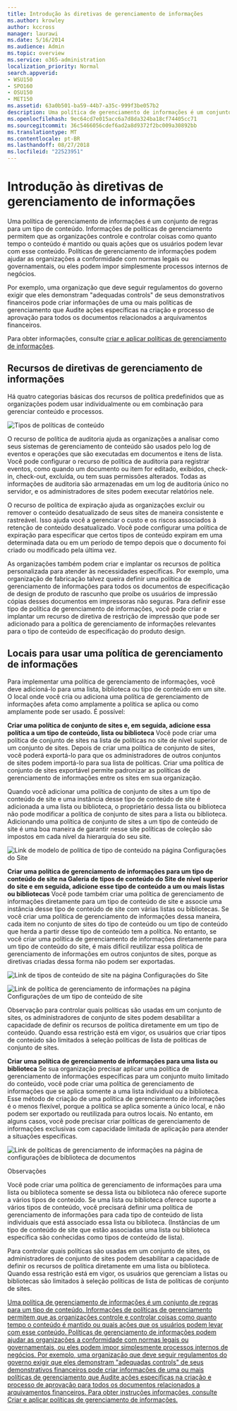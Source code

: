 ```yaml
---
title: Introdução às diretivas de gerenciamento de informações
ms.author: krowley
author: kccross
manager: laurawi
ms.date: 5/16/2014
ms.audience: Admin
ms.topic: overview
ms.service: o365-administration
localization_priority: Normal
search.appverid:
- WSU150
- SPO160
- OSU150
- MET150
ms.assetid: 63a0b501-ba59-44b7-a35c-999f3be057b2
description: Uma política de gerenciamento de informações é um conjunto de regras para um tipo de conteúdo. Informações de políticas de gerenciamento permitem que as organizações controle e controlar coisas como quanto tempo o conteúdo é mantido ou quais ações que os usuários podem levar com esse conteúdo. Políticas de gerenciamento de informações podem ajudar as organizações a conformidade com normas legais ou governamentais, ou eles podem impor simplesmente processos internos de negócios.
ms.openlocfilehash: 9ec64cd7e015acc6a7d8da324ba18cf74405cc71
ms.sourcegitcommit: 36c5466056cdef6ad2a8d9372f2bc009a30892bb
ms.translationtype: MT
ms.contentlocale: pt-BR
ms.lasthandoff: 08/27/2018
ms.locfileid: "22523951"
---
```

# <a name="introduction-to-information-management-policies"></a>Introdução às diretivas de gerenciamento de informações

Uma política de gerenciamento de informações é um conjunto de regras para um tipo de conteúdo. Informações de políticas de gerenciamento permitem que as organizações controle e controlar coisas como quanto tempo o conteúdo é mantido ou quais ações que os usuários podem levar com esse conteúdo. Políticas de gerenciamento de informações podem ajudar as organizações a conformidade com normas legais ou governamentais, ou eles podem impor simplesmente processos internos de negócios. 
  
Por exemplo, uma organização que deve seguir regulamentos do governo exigir que eles demonstram "adequadas controls" de seus demonstrativos financeiros pode criar informações de uma ou mais políticas de gerenciamento que Audite ações específicas na criação e processo de aprovação para todos os documentos relacionados a arquivamentos financeiros.
  
Para obter informações, consulte [criar e aplicar políticas de gerenciamento de informações](create-info-mgmt-policies.md).
  
## <a name="features-of-information-management-policies"></a>Recursos de diretivas de gerenciamento de informações
<a name="__top"> </a>

Há quatro categorias básicas dos recursos de política predefinidos que as organizações podem usar individualmente ou em combinação para gerenciar conteúdo e processos. 
  
![Tipos de políticas de conteúdo](media/19fcb8a3-974b-40d3-a13f-b76088d122f8.png)
  
O recurso de política de auditoria ajuda as organizações a analisar como seus sistemas de gerenciamento de conteúdo são usados pelo log de eventos e operações que são executadas em documentos e itens de lista. Você pode configurar o recurso de política de auditoria para registrar eventos, como quando um documento ou item for editado, exibidos, check-in, check-out, excluída, ou tem suas permissões alterados. Todas as informações de auditoria são armazenadas em um log de auditoria único no servidor, e os administradores de sites podem executar relatórios nele. 
  
O recurso de política de expiração ajuda as organizações excluir ou remover o conteúdo desatualizado de seus sites de maneira consistente e rastreável. Isso ajuda você a gerenciar o custo e os riscos associados à retenção de conteúdo desatualizado. Você pode configurar uma política de expiração para especificar que certos tipos de conteúdo expiram em uma determinada data ou em um período de tempo depois que o documento foi criado ou modificado pela última vez.
  
As organizações também podem criar e implantar os recursos de política personalizada para atender às necessidades específicas. Por exemplo, uma organização de fabricação talvez queira definir uma política de gerenciamento de informações para todos os documentos de especificação de design de produto de rascunho que proíbe os usuários de impressão cópias desses documentos em impressoras não seguras. Para definir esse tipo de política de gerenciamento de informações, você pode criar e implantar um recurso de diretiva de restrição de impressão que pode ser adicionado para a política de gerenciamento de informações relevantes para o tipo de conteúdo de especificação do produto design.
  
## <a name="locations-to-use-an-information-management-policy"></a>Locais para usar uma política de gerenciamento de informações
<a name="__toc340213528"> </a>

Para implementar uma política de gerenciamento de informações, você deve adicioná-lo para uma lista, biblioteca ou tipo de conteúdo em um site. O local onde você cria ou adiciona uma política de gerenciamento de informações afeta como amplamente a política se aplica ou como amplamente pode ser usado. É possível:
  
 **Criar uma política de conjunto de sites e, em seguida, adicione essa política a um tipo de conteúdo, lista ou biblioteca** Você pode criar uma política de conjunto de sites na lista de políticas no site de nível superior de um conjunto de sites. Depois de criar uma política de conjunto de sites, você poderá exportá-lo para que os administradores de outros conjuntos de sites podem importá-lo para sua lista de políticas. Criar uma política de conjunto de sites exportável permite padronizar as políticas de gerenciamento de informações entre os sites em sua organização. 
  
Quando você adicionar uma política de conjunto de sites a um tipo de conteúdo de site e uma instância desse tipo de conteúdo de site é adicionada a uma lista ou biblioteca, o proprietário dessa lista ou biblioteca não pode modificar a política de conjunto de sites para a lista ou biblioteca. Adicionando uma política de conjunto de sites a um tipo de conteúdo de site é uma boa maneira de garantir nesse site políticas de coleção são impostos em cada nível da hierarquia do seu site.
  
![Link de modelo de política de tipo de conteúdo na página Configurações do Site](media/26d3466a-23ec-443f-88f0-2aaff38e992b.png)
  
 **Criar uma política de gerenciamento de informações para um tipo de conteúdo de site na Galeria de tipos de conteúdo do Site de nível superior do site e em seguida, adicione esse tipo de conteúdo a um ou mais listas ou bibliotecas** Você pode também criar uma política de gerenciamento de informações diretamente para um tipo de conteúdo de site e associe uma instância desse tipo de conteúdo de site com várias listas ou bibliotecas. Se você criar uma política de gerenciamento de informações dessa maneira, cada item no conjunto de sites do tipo de conteúdo ou um tipo de conteúdo que herda a partir desse tipo de conteúdo tem a política. No entanto, se você criar uma política de gerenciamento de informações diretamente para um tipo de conteúdo do site, é mais difícil reutilizar essa política de gerenciamento de informações em outros conjuntos de sites, porque as diretivas criadas dessa forma não podem ser exportadas. 
  
![Link de tipos de conteúdo de site na página Configurações do Site](media/6f6fa51f-15d7-4782-b06f-a7b36e874cd3.png)
  
![Link de política de gerenciamento de informações na página Configurações de um tipo de conteúdo de site](media/15d83a34-6c8f-4b6e-b6ee-e9b0a70cbb4b.png)
  
Observação para controlar quais políticas são usadas em um conjunto de sites, os administradores de conjunto de sites podem desabilitar a capacidade de definir os recursos de política diretamente em um tipo de conteúdo. Quando essa restrição está em vigor, os usuários que criar tipos de conteúdo são limitados à seleção políticas de lista de políticas de conjunto de sites.
  
 **Criar uma política de gerenciamento de informações para uma lista ou biblioteca** Se sua organização precisar aplicar uma política de gerenciamento de informações específicas para um conjunto muito limitado do conteúdo, você pode criar uma política de gerenciamento de informações que se aplica somente a uma lista individual ou a biblioteca. Esse método de criação de uma política de gerenciamento de informações é o menos flexível, porque a política se aplica somente a único local, e não podem ser exportado ou reutilizada para outros locais. No entanto, em alguns casos, você pode precisar criar políticas de gerenciamento de informações exclusivas com capacidade limitada de aplicação para atender a situações específicas. 
  
![Link de políticas de gerenciamento de informações na página de configurações de biblioteca de documentos](media/9fa6d366-6aab-49e1-a05c-898ac6f536e6.png)
  
Observações 
  
Você pode criar uma política de gerenciamento de informações para uma lista ou biblioteca somente se dessa lista ou biblioteca não oferece suporte a vários tipos de conteúdo. Se uma lista ou biblioteca oferece suporte a vários tipos de conteúdo, você precisará definir uma política de gerenciamento de informações para cada tipo de conteúdo de lista individuais que está associado essa lista ou biblioteca. (Instâncias de um tipo de conteúdo de site que estão associadas uma lista ou biblioteca específica são conhecidas como tipos de conteúdo de lista).
  
Para controlar quais políticas são usadas em um conjunto de sites, os administradores de conjunto de sites podem desabilitar a capacidade de definir os recursos de política diretamente em uma lista ou biblioteca. Quando essa restrição está em vigor, os usuários que gerenciam a listas ou bibliotecas são limitados à seleção políticas de lista de políticas de conjunto de sites.
  
[Uma política de gerenciamento de informações é um conjunto de regras para um tipo de conteúdo. Informações de políticas de gerenciamento permitem que as organizações controle e controlar coisas como quanto tempo o conteúdo é mantido ou quais ações que os usuários podem levar com esse conteúdo. Políticas de gerenciamento de informações podem ajudar as organizações a conformidade com normas legais ou governamentais, ou eles podem impor simplesmente processos internos de negócios. Por exemplo, uma organização que deve seguir regulamentos do governo exigir que eles demonstram "adequadas controls" de seus demonstrativos financeiros pode criar informações de uma ou mais políticas de gerenciamento que Audite ações específicas na criação e processo de aprovação para todos os documentos relacionados a arquivamentos financeiros. Para obter instruções informações, consulte Criar e aplicar políticas de gerenciamento de informações.](intro-to-info-mgmt-policies.md#__top)
  

